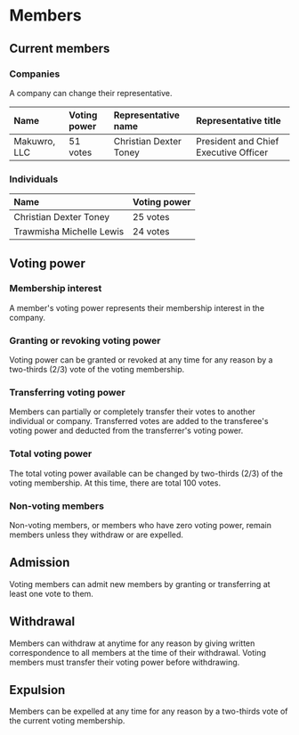 # Members
## Current members
### Companies
A company can change their representative. 

| Name | Voting power | Representative name | Representative title |
| :- | :- | :- | :- |
| Makuwro, LLC | 51 votes | Christian Dexter Toney | President and Chief Executive Officer |

### Individuals
| Name | Voting power |
| :- | :- |
| Christian Dexter Toney | 25 votes | 
| Trawmisha Michelle Lewis | 24 votes | 

## Voting power
### Membership interest
A member's voting power represents their membership interest in the company.

### Granting or revoking voting power
Voting power can be granted or revoked at any time for any reason by a two-thirds (2/3) vote of the voting membership.

### Transferring voting power
Members can partially or completely transfer their votes to another individual or company. Transferred votes are added to the transferee's voting power and deducted from the transferrer's voting power.

### Total voting power
The total voting power available can be changed by two-thirds (2/3) of the voting membership. At this time, there are total 100 votes.

### Non-voting members
Non-voting members, or members who have zero voting power, remain members unless they withdraw or are expelled.

## Admission
Voting members can admit new members by granting or transferring at least one vote to them. 

## Withdrawal
Members can withdraw at anytime for any reason by giving written correspondence to all members at the time of their withdrawal. Voting members must transfer their voting power before withdrawing. 

## Expulsion
Members can be expelled at any time for any reason by a two-thirds vote of the current voting membership. 
